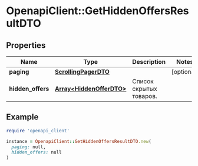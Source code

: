 # OpenapiClient::GetHiddenOffersResultDTO

## Properties

| Name | Type | Description | Notes |
| ---- | ---- | ----------- | ----- |
| **paging** | [**ScrollingPagerDTO**](ScrollingPagerDTO.md) |  | [optional] |
| **hidden_offers** | [**Array&lt;HiddenOfferDTO&gt;**](HiddenOfferDTO.md) | Список скрытых товаров. |  |

## Example

```ruby
require 'openapi_client'

instance = OpenapiClient::GetHiddenOffersResultDTO.new(
  paging: null,
  hidden_offers: null
)
```


